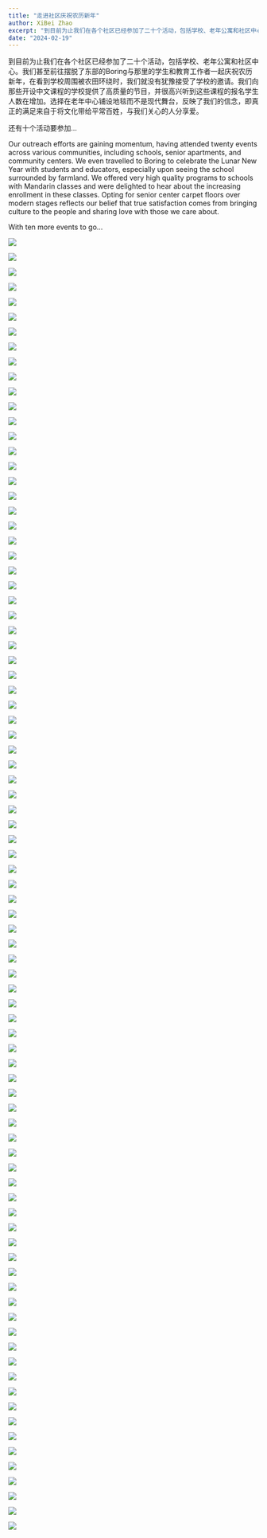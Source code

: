 ```yaml
---
title: "走进社区庆祝农历新年"
author: XiBei Zhao
excerpt: "到目前为止我们在各个社区已经参加了二十个活动，包括学校、老年公寓和社区中心。我们甚至前往摆脱了东部的Boring与那里的学生和教育工作者一起庆祝农历新年，在看到学校周围被农田环绕时，我们就没有犹豫接受了学校的邀请。我们向那些开设中文课程的学校提供了高质量的节目，并很高兴听到这些课程的报名学生人数在增加。选择在老年中心铺设地毯而不是现代舞台，反映了我们的信念，即真正的满足来自于将文化带给平常百姓，与我们关心的人分享爱。"
date: "2024-02-19"
---
```


到目前为止我们在各个社区已经参加了二十个活动，包括学校、老年公寓和社区中心。我们甚至前往摆脱了东部的Boring与那里的学生和教育工作者一起庆祝农历新年，在看到学校周围被农田环绕时，我们就没有犹豫接受了学校的邀请。我们向那些开设中文课程的学校提供了高质量的节目，并很高兴听到这些课程的报名学生人数在增加。选择在老年中心铺设地毯而不是现代舞台，反映了我们的信念，即真正的满足来自于将文化带给平常百姓，与我们关心的人分享爱。

还有十个活动要参加...

Our outreach efforts are gaining momentum, having attended twenty events across various communities, including schools, senior apartments, and community centers. We even travelled to Boring to celebrate the Lunar New Year with students and educators, especially upon seeing the school surrounded by farmland. We offered very high quality programs to schools with Mandarin classes and were delighted to hear about the increasing enrollment in these classes. Opting for senior center carpet floors over modern stages reflects our belief that true satisfaction comes from bringing culture to the people and sharing love with those we care about.

With ten more events to go...

![](https://res.cloudinary.com/dhngj18do/image/upload/f_auto,q_auto/v1/images/428469066_385352884129800_7400444050571471170_n)

![](https://res.cloudinary.com/dhngj18do/image/upload/f_auto,q_auto/v1/images/428456880_385352920796463_8869838088534539950_n)

![](https://res.cloudinary.com/dhngj18do/image/upload/f_auto,q_auto/v1/images/428458959_385352974129791_1811107815678660333_n)

![](https://res.cloudinary.com/dhngj18do/image/upload/f_auto,q_auto/v1/images/428485525_385354157463006_6871621525675147369_n)

![](https://res.cloudinary.com/dhngj18do/image/upload/f_auto,q_auto/v1/images/428467498_385354087463013_5707378721326077061_n)

![](https://res.cloudinary.com/dhngj18do/image/upload/f_auto,q_auto/v1/images/428462512_385352964129792_9133594725239281830_n)

![](https://res.cloudinary.com/dhngj18do/image/upload/f_auto,q_auto/v1/images/428469590_385353367463085_6137661911523460010_n)

![](https://res.cloudinary.com/dhngj18do/image/upload/f_auto,q_auto/v1/images/428473225_385352764129812_3233344560446724859_n)

![](https://res.cloudinary.com/dhngj18do/image/upload/f_auto,q_auto/v1/images/428464183_385352827463139_4399698865011664380_n)

![](https://res.cloudinary.com/dhngj18do/image/upload/f_auto,q_auto/v1/images/428473180_385352924129796_1706200097422784874_n)

![](https://res.cloudinary.com/dhngj18do/image/upload/f_auto,q_auto/v1/images/428503982_385353030796452_2838547873251744306_n)

![](https://res.cloudinary.com/dhngj18do/image/upload/f_auto,q_auto/v1/images/428452765_385353070796448_5042524754815495990_n)

![](https://res.cloudinary.com/dhngj18do/image/upload/f_auto,q_auto/v1/images/428452716_385353150796440_5286903011979233377_n)

![](https://res.cloudinary.com/dhngj18do/image/upload/f_auto,q_auto/v1/images/428614574_385353217463100_6734251069999754910_n)

![](https://res.cloudinary.com/dhngj18do/image/upload/f_auto,q_auto/v1/images/428479558_385353344129754_5597273733370152606_n)

![](https://res.cloudinary.com/dhngj18do/image/upload/f_auto,q_auto/v1/images/428496634_385353404129748_7360247640632346929_n)

![](https://res.cloudinary.com/dhngj18do/image/upload/f_auto,q_auto/v1/images/428623732_385353470796408_6727448172210640240_n)

![](https://res.cloudinary.com/dhngj18do/image/upload/f_auto,q_auto/v1/images/428457732_385353437463078_3031245352914230564_n)

![](https://res.cloudinary.com/dhngj18do/image/upload/f_auto,q_auto/v1/images/428478654_385353524129736_6487832147766225696_n)

![](https://res.cloudinary.com/dhngj18do/image/upload/f_auto,q_auto/v1/images/428474198_385353630796392_4974388276767658667_n)

![](https://res.cloudinary.com/dhngj18do/image/upload/f_auto,q_auto/v1/images/428327056_385353554129733_4931066561216899895_n)

![](https://res.cloudinary.com/dhngj18do/image/upload/f_auto,q_auto/v1/images/428463925_385353580796397_1885102460435999755_n)

![](https://res.cloudinary.com/dhngj18do/image/upload/f_auto,q_auto/v1/images/428507336_385353614129727_8234491164983689696_n)

![](https://res.cloudinary.com/dhngj18do/image/upload/f_auto,q_auto/v1/images/428463911_385353730796382_3605901565245335221_n)

![](https://res.cloudinary.com/dhngj18do/image/upload/f_auto,q_auto/v1/images/428468101_385353840796371_4067049161298764397_n)

![](https://res.cloudinary.com/dhngj18do/image/upload/f_auto,q_auto/v1/images/428469640_385353877463034_1307202563206824428_n)

![](https://res.cloudinary.com/dhngj18do/image/upload/f_auto,q_auto/v1/images/428469061_385353830796372_4541944704264642946_n)

![](https://res.cloudinary.com/dhngj18do/image/upload/f_auto,q_auto/v1/images/428486815_385353927463029_5435177902862347923_n)

![](https://res.cloudinary.com/dhngj18do/image/upload/f_auto,q_auto/v1/images/428472975_385353944129694_3493118462021748782_n)

![](https://res.cloudinary.com/dhngj18do/image/upload/f_auto,q_auto/v1/images/428473275_385353974129691_9045527097174592014_n)

![](https://res.cloudinary.com/dhngj18do/image/upload/f_auto,q_auto/v1/images/428462454_385354034129685_7494178291785706527_n)

![](https://res.cloudinary.com/dhngj18do/image/upload/f_auto,q_auto/v1/images/428474651_385354054129683_5714533105857756779_n)

![](https://res.cloudinary.com/dhngj18do/image/upload/f_auto,q_auto/v1/images/428657966_385354147463007_7450455154974121870_n)

![](https://res.cloudinary.com/dhngj18do/image/upload/f_auto,q_auto/v1/images/428518460_385354194129669_1701206246917293652_n)

![](https://res.cloudinary.com/dhngj18do/image/upload/f_auto,q_auto/v1/images/428452716_385354234129665_7998322820978582541_n)

![](https://res.cloudinary.com/dhngj18do/image/upload/f_auto,q_auto/v1/images/428469364_385354280796327_3673229060272189653_n)

![](https://res.cloudinary.com/dhngj18do/image/upload/f_auto,q_auto/v1/images/428474659_385354257462996_6149389811390927611_n)

![](https://res.cloudinary.com/dhngj18do/image/upload/f_auto,q_auto/v1/images/428474596_385354374129651_1308725975108539830_n)

![](https://res.cloudinary.com/dhngj18do/image/upload/f_auto,q_auto/v1/images/428469597_385354407462981_7989021523547535203_n)

![](https://res.cloudinary.com/dhngj18do/image/upload/f_auto,q_auto/v1/images/428464243_385354420796313_1132130617092409082_n)

![](https://res.cloudinary.com/dhngj18do/image/upload/f_auto,q_auto/v1/images/428452739_385354484129640_8966779579173637730_n)

![](https://res.cloudinary.com/dhngj18do/image/upload/f_auto,q_auto/v1/images/428464095_385354520796303_5483781092211706837_n)

![](https://res.cloudinary.com/dhngj18do/image/upload/f_auto,q_auto/v1/images/428491014_385354537462968_3602340475863402673_n)

![](https://res.cloudinary.com/dhngj18do/image/upload/f_auto,q_auto/v1/images/428469058_385354577462964_5085942716377433459_n)

![](https://res.cloudinary.com/dhngj18do/image/upload/f_auto,q_auto/v1/images/428479914_385354624129626_1420752876920309965_n)

![](https://res.cloudinary.com/dhngj18do/image/upload/f_auto,q_auto/v1/images/428458837_385354644129624_561720455854066249_n)

![](https://res.cloudinary.com/dhngj18do/image/upload/f_auto,q_auto/v1/images/428464333_385354680796287_542682932515281553_n)

![](https://res.cloudinary.com/dhngj18do/image/upload/f_auto,q_auto/v1/images/428452784_385354717462950_3011470935885896435_n)

![](https://res.cloudinary.com/dhngj18do/image/upload/f_auto,q_auto/v1/images/428467513_385354750796280_1981177706277852744_n)

![](https://res.cloudinary.com/dhngj18do/image/upload/f_auto,q_auto/v1/images/428613241_385354777462944_4071420492524056121_n)

![](https://res.cloudinary.com/dhngj18do/image/upload/f_auto,q_auto/v1/images/428614508_385354817462940_5489774287747798629_n)

![](https://res.cloudinary.com/dhngj18do/image/upload/f_auto,q_auto/v1/images/428486814_385354840796271_6832481232344773341_n)

![](https://res.cloudinary.com/dhngj18do/image/upload/f_auto,q_auto/v1/images/428473480_385354874129601_6637415103516457299_n)

![](https://res.cloudinary.com/dhngj18do/image/upload/f_auto,q_auto/v1/images/428463889_385354917462930_62302575839111312_n)

![](https://res.cloudinary.com/dhngj18do/image/upload/f_auto,q_auto/v1/images/428457456_385354930796262_671460670633569320_n)

![](https://res.cloudinary.com/dhngj18do/image/upload/f_auto,q_auto/v1/images/428474159_385354977462924_793914832287577763_n)

![](https://res.cloudinary.com/dhngj18do/image/upload/f_auto,q_auto/v1/images/428479593_385355024129586_4592701475295837643_n)

![](https://res.cloudinary.com/dhngj18do/image/upload/f_auto,q_auto/v1/images/428614050_385355060796249_6644692413300742714_n)

![](https://res.cloudinary.com/dhngj18do/image/upload/f_auto,q_auto/v1/images/428474606_385355044129584_6467139867550327454_n)

![](https://res.cloudinary.com/dhngj18do/image/upload/f_auto,q_auto/v1/images/428703984_385444187454003_2393732533446633239_n)

![](https://res.cloudinary.com/dhngj18do/image/upload/f_auto,q_auto/v1/images/428683290_385444050787350_4748173795729462990_n)

![](https://res.cloudinary.com/dhngj18do/image/upload/f_auto,q_auto/v1/images/428673903_385444140787341_6157756333528378544_n)

![](https://res.cloudinary.com/dhngj18do/image/upload/f_auto,q_auto/v1/images/428683468_385444090787346_6325240547728103908_n)

![](https://res.cloudinary.com/dhngj18do/image/upload/f_auto,q_auto/v1/images/428689520_385444100787345_5598837989109741740_n)

![](https://res.cloudinary.com/dhngj18do/image/upload/f_auto,q_auto/v1/images/428704147_385444164120672_2775521198338984322_n)

![](https://res.cloudinary.com/dhngj18do/image/upload/f_auto,q_auto/v1/images/428467486_385452027453219_7469551869796796083_n)

![](https://res.cloudinary.com/dhngj18do/image/upload/f_auto,q_auto/v1/images/428467940_385474347450987_1264484142758536414_n)

![](https://res.cloudinary.com/dhngj18do/image/upload/f_auto,q_auto/v1/images/428507635_385474394117649_5526058723774537418_n)

![](https://res.cloudinary.com/dhngj18do/image/upload/f_auto,q_auto/v1/images/428617097_385474384117650_8323786501217001749_n)

![](https://res.cloudinary.com/dhngj18do/image/upload/f_auto,q_auto/v1/images/428653903_385474380784317_7545523874043224426_n)

![](https://res.cloudinary.com/dhngj18do/image/upload/f_auto,q_auto/v1/images/428655499_385476427450779_56499702931201834_n)

![](https://res.cloudinary.com/dhngj18do/image/upload/f_auto,q_auto/v1/images/428474195_385477420784013_5873757407326691204_n)

![](https://res.cloudinary.com/dhngj18do/image/upload/f_auto,q_auto/v1/images/428478712_385502834114805_3725444155917707792_n)

![](https://res.cloudinary.com/dhngj18do/image/upload/f_auto,q_auto/v1/images/428496600_385806787417743_792473124434405382_n)

![](https://res.cloudinary.com/dhngj18do/image/upload/f_auto,q_auto/v1/images/428614491_385806854084403_4881407167208415921_n)

![](https://res.cloudinary.com/dhngj18do/image/upload/f_auto,q_auto/v1/images/428620752_385806904084398_1869763698009290932_n)

![](https://res.cloudinary.com/dhngj18do/image/upload/f_auto,q_auto/v1/images/428654055_385806880751067_3449536431211264695_n)

![](https://res.cloudinary.com/dhngj18do/image/upload/f_auto,q_auto/v1/images/428518470_385806850751070_626590033893873179_n)

![](https://res.cloudinary.com/dhngj18do/image/upload/f_auto,q_auto/v1/images/WeChat_Image_20240220111327)

![](https://res.cloudinary.com/dhngj18do/image/upload/f_auto,q_auto/v1/images/WeChat_Image_20240220111341)

![](https://res.cloudinary.com/dhngj18do/image/upload/f_auto,q_auto/v1/images/429498440_390180556980366_3707799413928383160_n)

![](https://res.cloudinary.com/dhngj18do/image/upload/f_auto,q_auto/v1/images/429531817_390180586980363_8412989070880200893_n)

![](https://res.cloudinary.com/dhngj18do/image/upload/f_auto,q_auto/v1/images/429532088_390180450313710_1615896636455248152_n)

![](https://res.cloudinary.com/dhngj18do/image/upload/f_auto,q_auto/v1/images/429536826_390180546980367_1018543276442104971_n)

![](https://res.cloudinary.com/dhngj18do/image/upload/f_auto,q_auto/v1/images/429548551_390180460313709_1209781611151951030_n)

![](https://res.cloudinary.com/dhngj18do/image/upload/f_auto,q_auto/v1/images/429566749_390181130313642_2122274395754494871_n)

![](https://res.cloudinary.com/dhngj18do/image/upload/f_auto,q_auto/v1/images/429576841_390181133646975_8001870518686122093_n)
